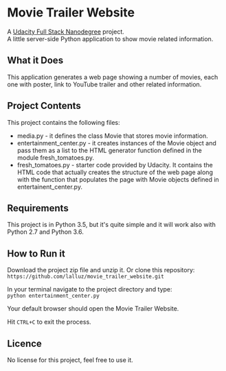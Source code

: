 # Movie Trailer Website
A [Udacity Full Stack Nanodegree](https://www.udacity.com/course/full-stack-web-developer-nanodegree--nd004) project.  
A little server-side Python application to show movie related information.

## What it Does
This application generates a web page showing a number of movies, each one with poster, 
link to YouTube trailer and other related information.

## Project Contents

This project contains the following files:
* media.py - it defines the class Movie that stores movie information.
* entertainment_center.py - it creates instances of the Movie object and 
pass them as a list to the HTML generator function defined in the module fresh_tomatoes.py.
* fresh_tomatoes.py - starter code provided by Udacity. It contains the HTML 
code that actually creates the structure of the web page along with the function 
that populates the page with Movie objects defined in entertainent_center.py.

## Requirements
 This project is in Python 3.5, but it's quite simple and it will work 
 also with Python 2.7 and Python 3.6.
 
## How to Run it
Download the project zip file and unzip it. 
Or clone this repository:  
` https://github.com/lalluz/movie_trailer_website.git `  

In your terminal navigate to the project directory and type:  
` python entertainment_center.py `

Your default browser should open the Movie Trailer Website.

Hit ` CTRL+C ` to exit the process.

## Licence
No license for this project, feel free to use it.